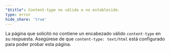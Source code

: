 ```yaml
---
"$title": Content-type no válido o no establecido.
type: error
hide_share: 'true'
---
```


La página que solicitó no contiene un encabezado válido `content-type` en su respuesta. Asegúrese de que `content-type: text/html` está configurado para poder probar esta página.
